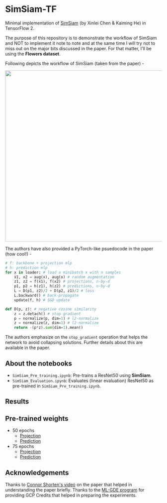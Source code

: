 # SimSiam-TF
Minimal implementation of [SimSiam](https://arxiv.org/abs/2011.10566) (by Xinlei Chen & Kaiming He) in TensorFlow 2.

The purpose of this repository is to demonstrate the workflow of SimSiam and NOT to implement it note to note and at the same time I will try not to miss out on the major bits discussed in the paper. For that matter, I'll be using the **Flowers dataset**. 

Following depicts the workflow of SimSiam (taken from the paper) - 

<center>
<img src="https://i.ibb.co/37pNQTP/image.png" width=550></img>
</center>

The authors have also provided a PyTorch-like psuedocode in the paper (how cool!) - 

```python
# f: backbone + projection mlp
# h: prediction mlp
for x in loader: # load a minibatch x with n samples
    x1, x2 = aug(x), aug(x) # random augmentation
    z1, z2 = f(x1), f(x2) # projections, n-by-d
    p1, p2 = h(z1), h(z2) # predictions, n-by-d
    L = D(p1, z2)/2 + D(p2, z1)/2 # loss
    L.backward() # back-propagate
    update(f, h) # SGD update

def D(p, z): # negative cosine similarity
    z = z.detach() # stop gradient
    p = normalize(p, dim=1) # l2-normalize
    z = normalize(z, dim=1) # l2-normalize
    return -(p*z).sum(dim=1).mean()
```

The authors emphasize on the `stop_gradient` operation that helps the network to avoid collapsing solutions. Further details about this are available in the paper. 

## About the notebooks

* `SimSiam_Pre_training.ipynb`: Pre-trains a ResNet50 using **SimSiam**. 
* `SimSiam_Evaluation.ipynb`: Evaluates (linear evaluation) ResNet50 as pre-trained in `SimSiam_Pre_training.ipynb`. 

## Results

## Pre-trained weights

* 50 epochs
    * [Projection](https://storage.googleapis.com/simsiam-tf/projection.h5)
    * [Prediction](https://storage.googleapis.com/simsiam-tf/prediction.h5)
* 75 epochs
    * [Projection]()
    * [Prediction]()
    
## Acknowledgements

Thanks to [Connor Shorten's video](https://www.youtube.com/watch?v=k-PcMBYQsOY) on the paper that helped in understanding the paper briefly. Thanks to the [ML-GDE program](https://developers.google.com/programs/experts/) for providing GCP Credits that helped in preparing the experiments. 
